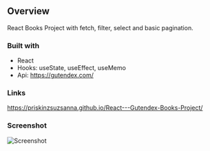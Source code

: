 ## Overview

React Books Project with fetch, filter, select and basic pagination.

### Built with

- React
- Hooks: useState, useEffect, useMemo
- Api: https://gutendex.com/

### Links

https://priskinzsuzsanna.github.io/React---Gutendex-Books-Project/

### Screenshot

![Screenshot](https://user-images.githubusercontent.com/121173949/222840089-c4829258-c910-4e00-a9be-2c45dcf73f2a.png)



